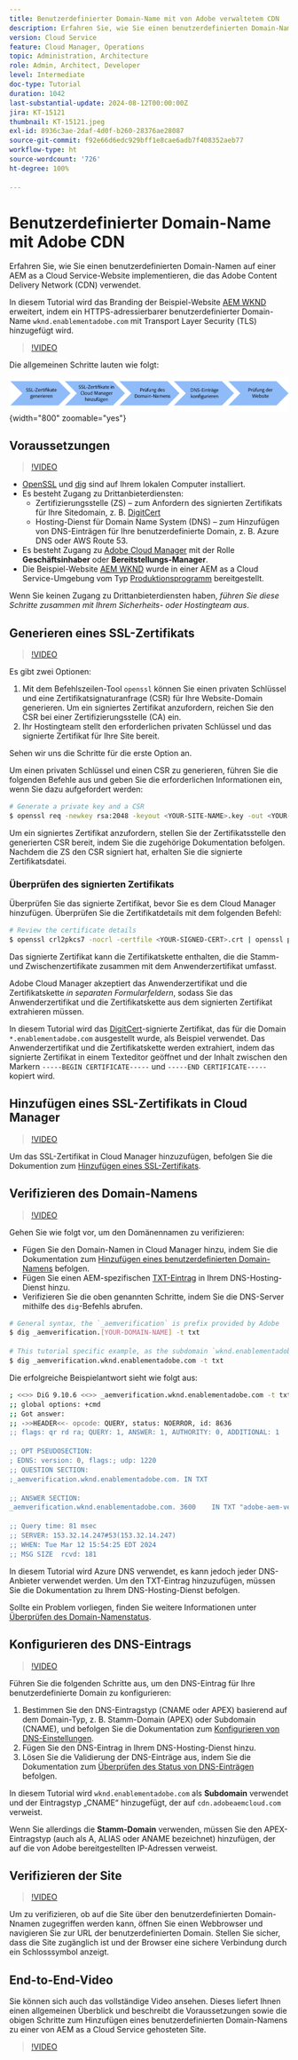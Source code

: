 ```yaml
---
title: Benutzerdefinierter Domain-Name mit von Adobe verwaltetem CDN
description: Erfahren Sie, wie Sie einen benutzerdefinierten Domain-Namen auf der AEM as a Cloud Service-Website implementieren, die ein von Adobe verwaltetes CDN verwendet.
version: Cloud Service
feature: Cloud Manager, Operations
topic: Administration, Architecture
role: Admin, Architect, Developer
level: Intermediate
doc-type: Tutorial
duration: 1042
last-substantial-update: 2024-08-12T00:00:00Z
jira: KT-15121
thumbnail: KT-15121.jpeg
exl-id: 8936c3ae-2daf-4d0f-b260-28376ae28087
source-git-commit: f92e66d6edc929bff1e8cae6adb7f408352aeb77
workflow-type: ht
source-wordcount: '726'
ht-degree: 100%

---
```


# Benutzerdefinierter Domain-Name mit Adobe CDN

Erfahren Sie, wie Sie einen benutzerdefinierten Domain-Namen auf einer AEM as a Cloud Service-Website implementieren, die das Adobe Content Delivery Network (CDN) verwendet.

In diesem Tutorial wird das Branding der Beispiel-Website [AEM WKND](https://github.com/adobe/aem-guides-wknd) erweitert, indem ein HTTPS-adressierbarer benutzerdefinierter Domain-Name `wknd.enablementadobe.com` mit Transport Layer Security (TLS) hinzugefügt wird.

>[!VIDEO](https://video.tv.adobe.com/v/3427903?quality=12&learn=on)

Die allgemeinen Schritte lauten wie folgt:

![Benutzerdefinierter Domain-Name mit Adobe CDN](./assets/add-custom-domain-name-with-Adobe-CDN.png){width="800" zoomable="yes"}

## Voraussetzungen

>[!VIDEO](https://video.tv.adobe.com/v/3427909?quality=12&learn=on)

- [OpenSSL](https://www.openssl.org/) und [dig](https://www.isc.org/blogs/dns-checker/) sind auf Ihrem lokalen Computer installiert.
- Es besteht Zugang zu Drittanbieterdiensten:
   - Zertifizierungsstelle (ZS) – zum Anfordern des signierten Zertifikats für Ihre Sitedomain, z. B. [DigitCert](https://www.digicert.com/)
   - Hosting-Dienst für Domain Name System (DNS) – zum Hinzufügen von DNS-Einträgen für Ihre benutzerdefinierte Domain, z. B. Azure DNS oder AWS Route 53.
- Es besteht Zugang zu [Adobe Cloud Manager](https://my.cloudmanager.adobe.com/) mit der Rolle **Geschäftsinhaber** oder **Bereitstellungs-Manager**.
- Die Beispiel-Website [AEM WKND](https://github.com/adobe/aem-guides-wknd) wurde in einer AEM as a Cloud Service-Umgebung vom Typ [Produktionsprogramm](https://experienceleague.adobe.com/de/docs/experience-manager-cloud-service/content/implementing/using-cloud-manager/programs/introduction-production-programs) bereitgestellt.

Wenn Sie keinen Zugang zu Drittanbieterdiensten haben, _führen Sie diese Schritte zusammen mit Ihrem Sicherheits- oder Hostingteam aus_.

## Generieren eines SSL-Zertifikats

>[!VIDEO](https://video.tv.adobe.com/v/3427908?quality=12&learn=on)

Es gibt zwei Optionen:

1. Mit dem Befehlszeilen-Tool `openssl` können Sie einen privaten Schlüssel und eine Zertifikatsignaturanfrage (CSR) für Ihre Website-Domain generieren. Um ein signiertes Zertifikat anzufordern, reichen Sie den CSR bei einer Zertifizierungsstelle (CA) ein.
1. Ihr Hostingteam stellt den erforderlichen privaten Schlüssel und das signierte Zertifikat für Ihre Site bereit.

Sehen wir uns die Schritte für die erste Option an.

Um einen privaten Schlüssel und einen CSR zu generieren, führen Sie die folgenden Befehle aus und geben Sie die erforderlichen Informationen ein, wenn Sie dazu aufgefordert werden:

```bash
# Generate a private key and a CSR
$ openssl req -newkey rsa:2048 -keyout <YOUR-SITE-NAME>.key -out <YOUR-SITE-NAME>.csr -nodes
```

Um ein signiertes Zertifikat anzufordern, stellen Sie der Zertifikatsstelle den generierten CSR bereit, indem Sie die zugehörige Dokumentation befolgen. Nachdem die ZS den CSR signiert hat, erhalten Sie die signierte Zertifikatsdatei.

### Überprüfen des signierten Zertifikats

Überprüfen Sie das signierte Zertifikat, bevor Sie es dem Cloud Manager hinzufügen. Überprüfen Sie die Zertifikatdetails mit dem folgenden Befehl:

```bash
# Review the certificate details
$ openssl crl2pkcs7 -nocrl -certfile <YOUR-SIGNED-CERT>.crt | openssl pkcs7 -print_certs -noout
```

Das signierte Zertifikat kann die Zertifikatskette enthalten, die die Stamm- und Zwischenzertifikate zusammen mit dem Anwenderzertifikat umfasst.

Adobe Cloud Manager akzeptiert das Anwenderzertifikat und die Zertifikatskette _in separaten Formularfeldern_, sodass Sie das Anwenderzertifikat und die Zertifikatskette aus dem signierten Zertifikat extrahieren müssen.

In diesem Tutorial wird das [DigitCert](https://www.digicert.com/)-signierte Zertifikat, das für die Domain `*.enablementadobe.com` ausgestellt wurde, als Beispiel verwendet. Das Anwenderzertifikat und die Zertifikatskette werden extrahiert, indem das signierte Zertifikat in einem Texteditor geöffnet und der Inhalt zwischen den Markern `-----BEGIN CERTIFICATE-----` und `-----END CERTIFICATE-----` kopiert wird.

## Hinzufügen eines SSL-Zertifikats in Cloud Manager

>[!VIDEO](https://video.tv.adobe.com/v/3427906?quality=12&learn=on)

Um das SSL-Zertifikat in Cloud Manager hinzuzufügen, befolgen Sie die Dokumention zum [Hinzufügen eines SSL-Zertifikats](https://experienceleague.adobe.com/de/docs/experience-manager-cloud-service/content/implementing/using-cloud-manager/manage-ssl-certificates/add-ssl-certificate).

## Verifizieren des Domain-Namens

>[!VIDEO](https://video.tv.adobe.com/v/3427905?quality=12&learn=on)

Gehen Sie wie folgt vor, um den Domänennamen zu verifizieren:

- Fügen Sie den Domain-Namen in Cloud Manager hinzu, indem Sie die Dokumentation zum [Hinzufügen eines benutzerdefinierten Domain-Namens](https://experienceleague.adobe.com/de/docs/experience-manager-cloud-service/content/implementing/using-cloud-manager/custom-domain-names/add-custom-domain-name) befolgen.
- Fügen Sie einen AEM-spezifischen [TXT-Eintrag](https://experienceleague.adobe.com/de/docs/experience-manager-cloud-service/content/implementing/using-cloud-manager/custom-domain-names/add-text-record) in Ihrem DNS-Hosting-Dienst hinzu.
- Verifizieren Sie die oben genannten Schritte, indem Sie die DNS-Server mithilfe des `dig`-Befehls abrufen.

```bash
# General syntax, the `_aemverification` is prefix provided by Adobe
$ dig _aemverification.[YOUR-DOMAIN-NAME] -t txt

# This tutorial specific example, as the subdomain `wknd.enablementadobe.com` is used
$ dig _aemverification.wknd.enablementadobe.com -t txt
```

Die erfolgreiche Beispielantwort sieht wie folgt aus:

```bash
; <<>> DiG 9.10.6 <<>> _aemverification.wknd.enablementadobe.com -t txt
;; global options: +cmd
;; Got answer:
;; ->>HEADER<<- opcode: QUERY, status: NOERROR, id: 8636
;; flags: qr rd ra; QUERY: 1, ANSWER: 1, AUTHORITY: 0, ADDITIONAL: 1

;; OPT PSEUDOSECTION:
; EDNS: version: 0, flags:; udp: 1220
;; QUESTION SECTION:
;_aemverification.wknd.enablementadobe.com. IN TXT

;; ANSWER SECTION:
_aemverification.wknd.enablementadobe.com. 3600    IN TXT "adobe-aem-verification=wknd.enablementadobe.com/105881/991000/bef0e843-9280-4385-9984-357ed9a4217b"

;; Query time: 81 msec
;; SERVER: 153.32.14.247#53(153.32.14.247)
;; WHEN: Tue Mar 12 15:54:25 EDT 2024
;; MSG SIZE  rcvd: 181
```

In diesem Tutorial wird Azure DNS verwendet, es kann jedoch jeder DNS-Anbieter verwendet werden. Um den TXT-Eintrag hinzuzufügen, müssen Sie die Dokumentation zu Ihrem DNS-Hosting-Dienst befolgen.

Sollte ein Problem vorliegen, finden Sie weitere Informationen unter [Überprüfen des Domain-Namenstatus](https://experienceleague.adobe.com/de/docs/experience-manager-cloud-service/content/implementing/using-cloud-manager/custom-domain-names/check-domain-name-status).

## Konfigurieren des DNS-Eintrags

>[!VIDEO](https://video.tv.adobe.com/v/3427907?quality=12&learn=on)

Führen Sie die folgenden Schritte aus, um den DNS-Eintrag für Ihre benutzerdefinierte Domain zu konfigurieren:

1. Bestimmen Sie den DNS-Eintragstyp (CNAME oder APEX) basierend auf dem Domain-Typ, z. B. Stamm-Domain (APEX) oder Subdomain (CNAME), und befolgen Sie die Dokumentation zum [Konfigurieren von DNS-Einstellungen](https://experienceleague.adobe.com/de/docs/experience-manager-cloud-service/content/implementing/using-cloud-manager/custom-domain-names/configure-dns-settings).
1. Fügen Sie den DNS-Eintrag in Ihrem DNS-Hosting-Dienst hinzu.
1. Lösen Sie die Validierung der DNS-Einträge aus, indem Sie die Dokumentation zum [Überprüfen des Status von DNS-Einträgen](https://experienceleague.adobe.com/de/docs/experience-manager-cloud-service/content/implementing/using-cloud-manager/custom-domain-names/check-dns-record-status) befolgen.

In diesem Tutorial wird `wknd.enablementadobe.com` als **Subdomain** verwendet und der Eintragstyp „CNAME“ hinzugefügt, der auf `cdn.adobeaemcloud.com` verweist.

Wenn Sie allerdings die **Stamm-Domain** verwenden, müssen Sie den APEX-Eintragstyp (auch als A, ALIAS oder ANAME bezeichnet) hinzufügen, der auf die von Adobe bereitgestellten IP-Adressen verweist.

## Verifizieren der Site

>[!VIDEO](https://video.tv.adobe.com/v/3427904?quality=12&learn=on)

Um zu verifizieren, ob auf die Site über den benutzerdefinierten Domain-Nnamen zugegriffen werden kann, öffnen Sie einen Webbrowser und navigieren Sie zur URL der benutzerdefinierten Domain. Stellen Sie sicher, dass die Site zugänglich ist und der Browser eine sichere Verbindung durch ein Schlosssymbol anzeigt.

## End-to-End-Video

Sie können sich auch das vollständige Video ansehen. Dieses liefert Ihnen einen allgemeinen Überblick und beschreibt die Voraussetzungen sowie die obigen Schritte zum Hinzufügen eines benutzerdefinierten Domain-Namens zu einer von AEM as a Cloud Service gehosteten Site.

>[!VIDEO](https://video.tv.adobe.com/v/3427817?quality=12&learn=on)
